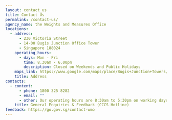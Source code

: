 ```yaml
---
layout: contact_us
title: Contact Us
permalink: /contact-us/
agency_name: the Weights and Measures Office
locations:
  - address:
      - 230 Victoria Street
      - 14-00 Bugis Junction Office Tower
      - Singapore 188024
    operating_hours:
      - days: Mon - Fri
        time: 8.30am - 6.00pm
        description: Closed on Weekends and Public Holidays
    maps_link: https://www.google.com/maps/place/Bugis+Junction+Towers/@1.2999657,103.8562714,15z/data=!4m5!3m4!1s0x0:0xb3cb17f62b246e40!8m2!3d1.2999657!4d103.8562714
    title: Address
contacts:
  - content:
      - phone: 1800 325 8282
      - email: ""
      - other: Our operating hours are 8:30am to 5:30pm on working days.
    title: General Enquiries & Feedback (CCCS Hotline)
feedback: https://go.gov.sg/contact-wmo
---
```

